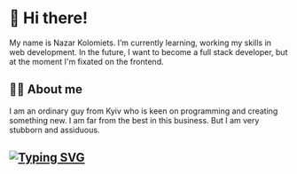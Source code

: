 # 👋 Hi there!

My name is Nazar Kolomiets. I’m currently learning, working my skills in web development.
In the future, I want to become a full stack developer, but at the moment I'm fixated on the frontend.
## :man_technologist: About me
    
I am an ordinary guy from Kyiv who is keen on programming and creating something new. 
I am far from the best in this business. But I am very stubborn and assiduous.

## [![Typing SVG](https://readme-typing-svg.herokuapp.com?size=50&duration=2000&color=7D02C7&background=6FFF6E00&vCenter=true&lines=Links)](https://git.io/typing-svg)
